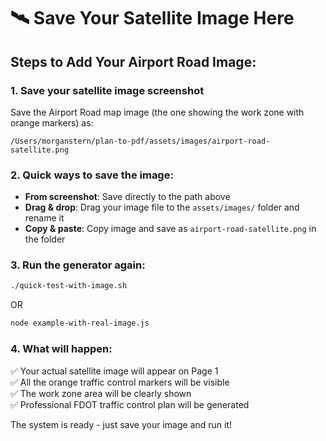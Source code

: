 # 🛰️ Save Your Satellite Image Here

## Steps to Add Your Airport Road Image:

### 1. Save your satellite image screenshot
Save the Airport Road map image (the one showing the work zone with orange markers) as:

```
/Users/morganstern/plan-to-pdf/assets/images/airport-road-satellite.png
```

### 2. Quick ways to save the image:
- **From screenshot**: Save directly to the path above
- **Drag & drop**: Drag your image file to the `assets/images/` folder and rename it
- **Copy & paste**: Copy image and save as `airport-road-satellite.png` in the folder

### 3. Run the generator again:
```bash
./quick-test-with-image.sh
```
OR
```bash
node example-with-real-image.js
```

### 4. What will happen:
✅ Your actual satellite image will appear on Page 1  
✅ All the orange traffic control markers will be visible  
✅ The work zone area will be clearly shown  
✅ Professional FDOT traffic control plan will be generated  

The system is ready - just save your image and run it!